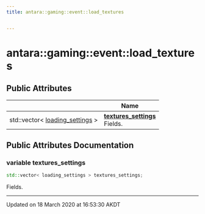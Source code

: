 ```yaml
---
title: antara::gaming::event::load_textures


---
```


# antara::gaming::event::load_textures

















## Public Attributes

|                | Name           |
| -------------- | -------------- |
| std::vector< [loading_settings](Classes/structantara_1_1gaming_1_1event_1_1loading__settings.md) > | **[textures_settings](Classes/structantara_1_1gaming_1_1event_1_1load__textures.md#variable-textures_settings)** <br>Fields.  |












## Public Attributes Documentation

### variable textures_settings

```cpp
std::vector< loading_settings > textures_settings;
```

Fields. 































-------------------------------

Updated on 18 March 2020 at 16:53:30 AKDT